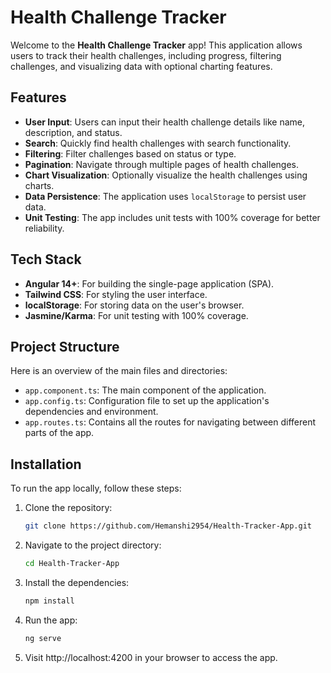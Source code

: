 # Health Challenge Tracker

Welcome to the **Health Challenge Tracker** app! This application allows users to track their health challenges, including progress, filtering challenges, and visualizing data with optional charting features.



## Features
- **User Input**: Users can input their health challenge details like name, description, and status.
- **Search**: Quickly find health challenges with search functionality.
- **Filtering**: Filter challenges based on status or type.
- **Pagination**: Navigate through multiple pages of health challenges.
- **Chart Visualization**: Optionally visualize the health challenges using charts.
- **Data Persistence**: The application uses `localStorage` to persist user data.
- **Unit Testing**: The app includes unit tests with 100% coverage for better reliability.

## Tech Stack
- **Angular 14+**: For building the single-page application (SPA).
- **Tailwind CSS**: For styling the user interface.
- **localStorage**: For storing data on the user's browser.
- **Jasmine/Karma**: For unit testing with 100% coverage.

## Project Structure
Here is an overview of the main files and directories:

- `app.component.ts`: The main component of the application.
- `app.config.ts`: Configuration file to set up the application's dependencies and environment.
- `app.routes.ts`: Contains all the routes for navigating between different parts of the app.

## Installation

To run the app locally, follow these steps:

1. Clone the repository:
   ```bash
   git clone https://github.com/Hemanshi2954/Health-Tracker-App.git
2. Navigate to the project directory:
   ```bash
   cd Health-Tracker-App
3. Install the dependencies:
   ```bash
   npm install
4. Run the app:
   ```bash
   ng serve
5. Visit http://localhost:4200 in your browser to access the app.
 
